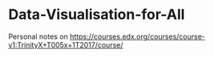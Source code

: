 # Data-Visualisation-for-All
Personal notes on https://courses.edx.org/courses/course-v1:TrinityX+T005x+1T2017/course/
